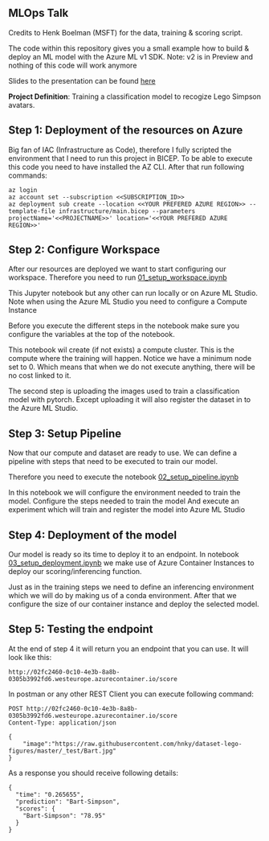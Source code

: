 ## MLOps Talk
Credits to Henk Boelman (MSFT) for the data, training & scoring script.

The code within this repository gives you a small example how to build & deploy an ML model with the Azure ML v1 SDK.
Note: v2 is in Preview and nothing of this code will work anymore

Slides to the presentation can be found [here](slides/Slides.pdf)

**Project Definition**: Training a classification model to recogize Lego Simpson avatars.

## Step 1: Deployment of the resources on Azure
Big fan of IAC (Infrastructure as Code), therefore I fully scripted the environment that I need to run this project in BICEP.
To be able to execute this code you need to have installed the AZ CLI.
After that run following commands:

```
az login
az account set --subscription <<SUBSCRIPTION_ID>>
az deployment sub create --location <<YOUR PREFERED AZURE REGION>> --template-file infrastructure/main.bicep --parameters projectName='<<PROJECTNAME>>' location='<<YOUR PREFERED AZURE REGION>>'
```

## Step 2: Configure Workspace
After our resources are deployed we want to start configuring our workspace.
Therefore you need to run [01_setup_workspace.ipynb](01_setup_workspace.ipynb)

This Jupyter notebook but any other can run locally or on Azure ML Studio. Note when using the Azure ML Studio you need to configure a Compute Instance

Before you execute the different steps in the notebook make sure you configure the variables at the top of the notebook.

This notebook wil create (if not exists) a compute cluster. This is the compute where the training will happen. Notice we have a minimum node set to 0. Which means that when we do not execute anything, there will be no cost linked to it.

The second step is uploading the images used to train a classification model with pytorch. Except uploading it will also register the dataset in to the Azure ML Studio.

## Step 3: Setup Pipeline
Now that our compute and dataset are ready to use. We can define a pipeline with steps that need to be executed to train our model.

Therefore you need to execute the notebook [02_setup_pipeline.ipynb](02_setup_pipeline.ipynb)

In this notebook we will configure the environment needed to train the model.
Configure the steps needed to train the model
And execute an experiment which will train and register the model into Azure ML Studio

## Step 4: Deployment of the model
Our model is ready so its time to deploy it to an endpoint. In notebook [03_setup_deployment.ipynb](03_setup_deployment.ipynb) we make use of Azure Container Instances to deploy our scoring/inferencing function.

Just as in the training steps we need to define an inferencing environment which we will do by making us of a conda environment.
After that we configure the size of our container instance and deploy the selected model.

## Step 5: Testing the endpoint
At the end of step 4 it will return you an endpoint that you can use.
It will look like this:
```
http://02fc2460-0c10-4e3b-8a8b-0305b3992fd6.westeurope.azurecontainer.io/score
```

In postman or any other REST Client you can execute following command:
```
POST http://02fc2460-0c10-4e3b-8a8b-0305b3992fd6.westeurope.azurecontainer.io/score
Content-Type: application/json

{
    "image":"https://raw.githubusercontent.com/hnky/dataset-lego-figures/master/_test/Bart.jpg"
}
```

As a response you should receive following details:
```
{
  "time": "0.265655",
  "prediction": "Bart-Simpson",
  "scores": {
    "Bart-Simpson": "78.95"
  }
}
```